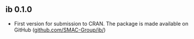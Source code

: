 ## ib 0.1.0

- First version for submission to CRAN. The package is made available on GitHub ([github.com/SMAC-Group/ib/](https://github.com/SMAC-Group/ib/))
